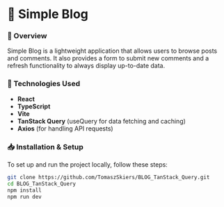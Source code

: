 # 📝 Simple Blog

### 📌 Overview

Simple Blog is a lightweight application that allows users to browse posts and comments. It also provides a form to submit new comments and a refresh functionality to always display up-to-date data.

### 🚀 Technologies Used

- **React**
- **TypeScript**
- **Vite**
- **TanStack Query** (useQuery for data fetching and caching)
- **Axios** (for handling API requests)

### 📥 Installation & Setup

To set up and run the project locally, follow these steps:

```sh
git clone https://github.com/TomaszSkiers/BLOG_TanStack_Query.git
cd BLOG_TanStack_Query
npm install
npm run dev
